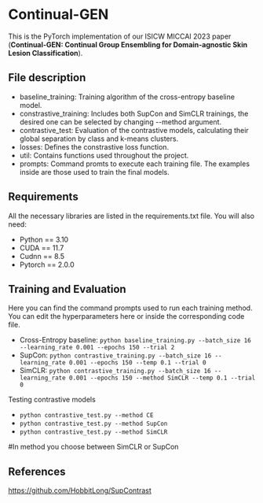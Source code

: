 # Continual-GEN
This is the PyTorch implementation of our ISICW MICCAI 2023 paper (**Continual-GEN: Continual Group Ensembling for Domain-agnostic Skin Lesion Classification**).

## File description
- baseline_training: Training algorithm of the cross-entropy baseline model.
- constrastive_training: Includes both SupCon and SimCLR trainings, the desired one can be selected by changing --method argument.
- contrastive_test: Evaluation of the contrastive models, calculating their global separation by class and k-means clusters.
- losses: Defines the constrastive loss function.
- util: Contains functions used throughout the project.
- prompts: Command promts to execute each training file. The examples inside are those used to train the final models.

## Requirements
All the necessary libraries are listed in the requirements.txt file. You will also need:
- Python == 3.10
- CUDA == 11.7
- Cudnn == 8.5
- Pytorch == 2.0.0

## Training and Evaluation
Here you can find the command prompts used to run each training method. You can edit the hyperparameters here or inside the corresponding code file.

- Cross-Entropy baseline: `python baseline_training.py --batch_size 16 --learning_rate 0.001 --epochs 150 --trial 2`
- SupCon: `python contrastive_training.py --batch_size 16 --learning_rate 0.001 --epochs 150 --temp 0.1 --trial 0`
- SimCLR: `python contrastive_training.py --batch_size 16 --learning_rate 0.001 --epochs 150 --method SimCLR --temp 0.1 --trial 0`

Testing contrastive models
- `python contrastive_test.py --method CE`
- `python contrastive_test.py --method SupCon`
- `python contrastive_test.py --method SimCLR`
  
#In method you choose between SimCLR or SupCon

## References
https://github.com/HobbitLong/SupContrast
